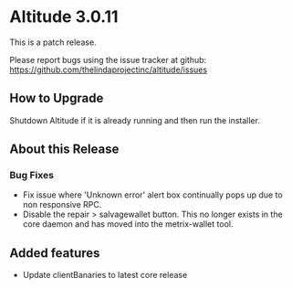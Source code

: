 # Altitude 3.0.11

This is a patch release.

Please report bugs using the issue tracker at github: https://github.com/thelindaprojectinc/altitude/issues

## How to Upgrade
Shutdown Altitude if it is already running and then run the installer.

## About this Release

### Bug Fixes
- Fix issue where 'Unknown error' alert box continually pops up due to non responsive RPC.
- Disable the repair > salvagewallet button. This no longer exists in the core daemon and has moved into the metrix-wallet tool.

## Added features
- Update clientBanaries to latest core release
